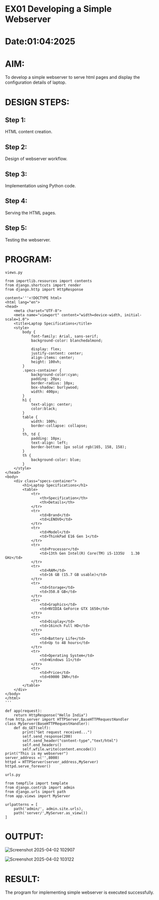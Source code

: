 # EX01 Developing a Simple Webserver

# Date:01:04:2025
# AIM:
To develop a simple webserver to serve html pages and display the configuration details of laptop.

# DESIGN STEPS:
## Step 1:
HTML content creation.

## Step 2:
Design of webserver workflow.

## Step 3:
Implementation using Python code.

## Step 4:
Serving the HTML pages.

## Step 5:
Testing the webserver.

# PROGRAM:
```
views.py

from importlib.resources import contents
from django.shortcuts import render
from django.http import HttpResponse

content='''<!DOCTYPE html>
<html lang="en">
<head>
    <meta charset="UTF-8">
    <meta name="viewport" content="width=device-width, initial-scale=1.0">
    <title>Laptop Specifications</title>
    <style>
        body {
            font-family: Arial, sans-serif;
            background-color: blanchedalmond;
          
            display: flex;
            justify-content: center;
            align-items: center;
            height: 100vh;
        }
        .specs-container {
            background-color:cyan;
            padding: 20px;
            border-radius: 10px;
            box-shadow: burlywood;
            width: 400px;
        }
        h1 {
            text-align: center;
            color:black;
        }
        table {
            width: 100%;
            border-collapse: collapse;
        }
        th, td {
            padding: 10px;
            text-align: left;
            border-bottom: 1px solid rgb(165, 158, 158);
        }
        th {
            background-color: blue;
        }
    </style>
</head>
<body>
    <div class="specs-container">
        <h1>Laptop Specifications</h1>
        <table>
            <tr>
                <th>Specification</th>
                <th>Details</th>
            </tr>
            <tr>
                <td>Brand</td>
                <td>LENOVO</td>
            </tr>
            <tr>
                <td>Model</td>
                <td>ThinkPad E16 Gen 1</td>
            </tr>
            <tr>
                <td>Processor</td>
                <td>13th Gen Intel(R) Core(TM) i5-1335U   1.30 GHz</td>
            </tr>
            <tr>
                <td>RAM</td>
                <td>16 GB (15.7 GB usable)</td>
            </tr>
            <tr>
                <td>Storage</td>
                <td>350.8 GB</td>
            </tr>
            <tr>
                <td>Graphics</td>
                <td>NVIDIA GeForce GTX 1650</td>
            </tr>
            <tr>
                <td>Display</td>
                <td>16inch Full HD</td>
            </tr>
            <tr>
                <td>Battery Life</td>
                <td>Up to 48 hours</td>
            </tr>
            <tr>
                <td>Operating System</td>
                <td>Windows 11</td>
            </tr>
            <tr>
                <td>Price</td>
                <td>69000 INR</td>
            </tr>
        </table>
    </div>
</body>
</html>
'''

def app(request):
    return HttpResponse("Hello India")
from http.server import HTTPServer,BaseHTTPRequestHandler
class MyServer(BaseHTTPRequestHandler):
    def do_GET(self):
        print("Get request received...")
        self.send_response(200)
        self.send_header("content-type","text/html")
        self.end_headers()
        self.wfile.write(content.encode())
print("This is my webserver")
server_address =('',8000)
httpd = HTTPServer(server_address,MyServer)
httpd.serve_forever()

urls.py

from tempfile import template
from django.contrib import admin
from django.urls import path
from app.views import MyServer

urlpatterns = [
    path('admin/', admin.site.urls),
    path('server/',MyServer.as_view())
]
```
# OUTPUT:
![Screenshot 2025-04-02 102907](https://github.com/user-attachments/assets/f4e84264-9279-4057-aa47-dee3e49af92b)

![Screenshot 2025-04-02 103122](https://github.com/user-attachments/assets/77aff5f9-83ee-4d90-869c-aa8d6ebe59ed)


# RESULT:
The program for implementing simple webserver is executed successfully.

